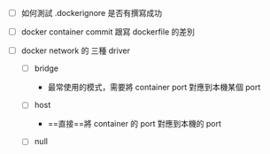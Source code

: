 
- [ ] 如何測試 .dockerignore 是否有撰寫成功

- [ ] docker container commit 跟寫 dockerfile 的差別 

- [ ] docker network 的 三種 driver

	- [ ] bridge
		- 最常使用的模式，需要將 container port 對應到本機某個 port

	- [ ] host
		- ==直接==將 container 的 port 對應到本機的 port

	 - [ ] null
